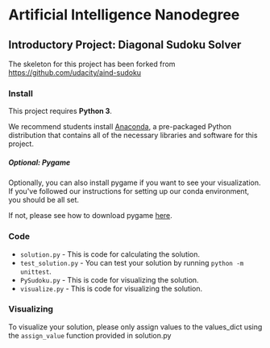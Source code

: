 # Artificial Intelligence Nanodegree
## Introductory Project: Diagonal Sudoku Solver
The skeleton for this project has been forked from https://github.com/udacity/aind-sudoku
### Install

This project requires **Python 3**.

We recommend students install [Anaconda](https://www.continuum.io/downloads), a pre-packaged Python distribution that contains all of the necessary libraries and software for this project.

##### Optional: Pygame

Optionally, you can also install pygame if you want to see your visualization. If you've followed our instructions for setting up our conda environment, you should be all set.

If not, please see how to download pygame [here](http://www.pygame.org/download.shtml).

### Code

* `solution.py` - This is code for calculating the solution.
* `test_solution.py` - You can test your solution by running `python -m unittest`.
* `PySudoku.py` - This is code for visualizing the solution.
* `visualize.py` - This is code for visualizing the solution.

### Visualizing

To visualize your solution, please only assign values to the values_dict using the `assign_value` function provided in solution.py
